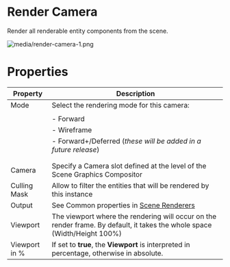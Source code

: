 # Render Camera

Render all renderable entity components from the scene. 

![media/render-camera-1.png](media/render-camera-1.png) 

# Properties

| Property      | Description                                                                                                               |
| ------------- | ------------------------------------------------------------------------------------------------------------------------- |
| Mode          | Select the rendering mode for this camera:                                                                                |
|               |                                                                                                                           |
|               | - Forward                                                                                                                 |
|               | - Wireframe                                                                                                               |
|               | - Forward+/Deferred (*these will be added in a future release*)                                                           |
|               |                                                                                                                           |
|               |                                                                                                                           |
| Camera        | Specify a Camera slot defined at the level of the Scene Graphics Compositor                                               |
| Culling Mask  | Allow to filter the entities that will be rendered by this instance                                                       |
| Output        | See Common properties in [Scene Renderers](index.md)                                                                      |
| Viewport      | The viewport where the rendering will occur on the render frame. By default, it takes the whole space (Width/Height 100%) |
| Viewport in % | If set to **true**, the **Viewport** is interpreted in percentage, otherwise in absolute.                                 |


 

 

